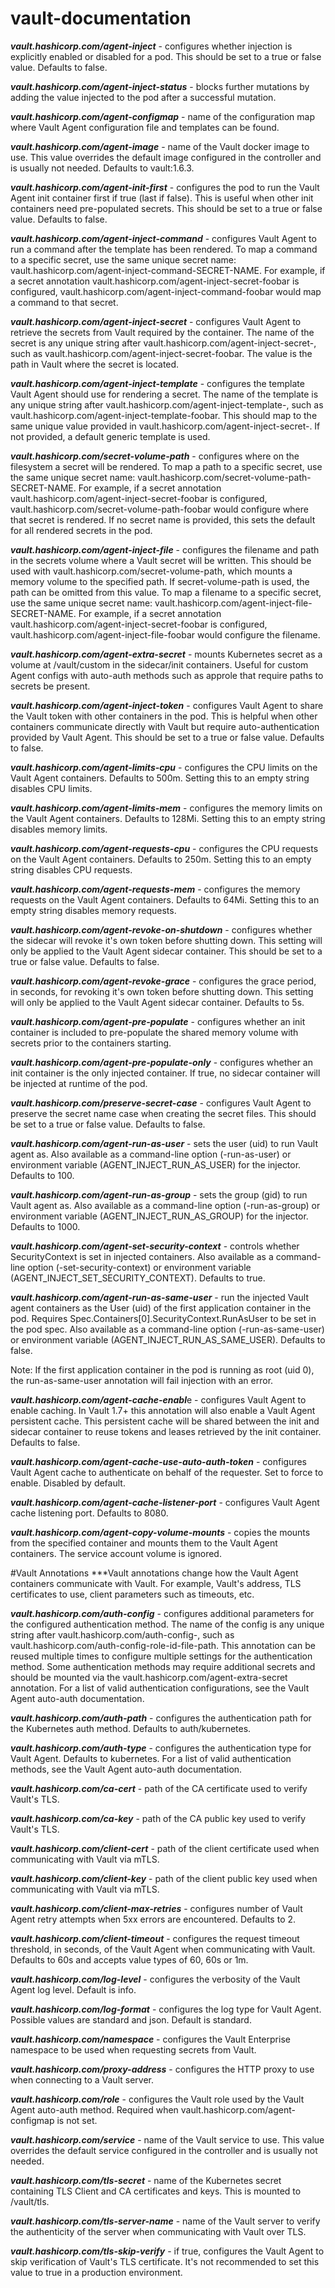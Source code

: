 # vault-documentation
***vault.hashicorp.com/agent-inject*** - configures whether injection is explicitly enabled or disabled for a pod. This should be set to a true or false value. Defaults to false.

***vault.hashicorp.com/agent-inject-status*** - blocks further mutations by adding the value injected to the pod after a successful mutation.

***vault.hashicorp.com/agent-configmap*** - name of the configuration map where Vault Agent configuration file and templates can be found.

***vault.hashicorp.com/agent-image*** - name of the Vault docker image to use. This value overrides the default image configured in the controller and is usually not needed. Defaults to vault:1.6.3.

***vault.hashicorp.com/agent-init-first*** - configures the pod to run the Vault Agent init container first if true (last if false). This is useful when other init containers need pre-populated secrets. This should be set to a true or false value. Defaults to false.

***vault.hashicorp.com/agent-inject-command*** - configures Vault Agent to run a command after the template has been rendered. To map a command to a specific secret, use the same unique secret name: vault.hashicorp.com/agent-inject-command-SECRET-NAME. For example, if a secret annotation vault.hashicorp.com/agent-inject-secret-foobar is configured, vault.hashicorp.com/agent-inject-command-foobar would map a command to that secret.

***vault.hashicorp.com/agent-inject-secret*** - configures Vault Agent to retrieve the secrets from Vault required by the container. The name of the secret is any unique string after vault.hashicorp.com/agent-inject-secret-, such as vault.hashicorp.com/agent-inject-secret-foobar. The value is the path in Vault where the secret is located.

***vault.hashicorp.com/agent-inject-template*** - configures the template Vault Agent should use for rendering a secret. The name of the template is any unique string after vault.hashicorp.com/agent-inject-template-, such as vault.hashicorp.com/agent-inject-template-foobar. This should map to the same unique value provided in vault.hashicorp.com/agent-inject-secret-. If not provided, a default generic template is used.

***vault.hashicorp.com/secret-volume-path*** - configures where on the filesystem a secret will be rendered. To map a path to a specific secret, use the same unique secret name: vault.hashicorp.com/secret-volume-path-SECRET-NAME. For example, if a secret annotation vault.hashicorp.com/agent-inject-secret-foobar is configured, vault.hashicorp.com/secret-volume-path-foobar would configure where that secret is rendered. If no secret name is provided, this sets the default for all rendered secrets in the pod.

***vault.hashicorp.com/agent-inject-file*** - configures the filename and path in the secrets volume where a Vault secret will be written. This should be used with vault.hashicorp.com/secret-volume-path, which mounts a memory volume to the specified path. If secret-volume-path is used, the path can be omitted from this value. To map a filename to a specific secret, use the same unique secret name: vault.hashicorp.com/agent-inject-file-SECRET-NAME. For example, if a secret annotation vault.hashicorp.com/agent-inject-secret-foobar is configured, vault.hashicorp.com/agent-inject-file-foobar would configure the filename.

***vault.hashicorp.com/agent-extra-secret*** - mounts Kubernetes secret as a volume at /vault/custom in the sidecar/init containers. Useful for custom Agent configs with auto-auth methods such as approle that require paths to secrets be present.

***vault.hashicorp.com/agent-inject-token*** - configures Vault Agent to share the Vault token with other containers in the pod. This is helpful when other containers communicate directly with Vault but require auto-authentication provided by Vault Agent. This should be set to a true or false value. Defaults to false.

***vault.hashicorp.com/agent-limits-cpu*** - configures the CPU limits on the Vault Agent containers. Defaults to 500m. Setting this to an empty string disables CPU limits.

***vault.hashicorp.com/agent-limits-mem*** - configures the memory limits on the Vault Agent containers. Defaults to 128Mi. Setting this to an empty string disables memory limits.

***vault.hashicorp.com/agent-requests-cpu*** - configures the CPU requests on the Vault Agent containers. Defaults to 250m. Setting this to an empty string disables CPU requests.

***vault.hashicorp.com/agent-requests-mem*** - configures the memory requests on the Vault Agent containers. Defaults to 64Mi. Setting this to an empty string disables memory requests.

***vault.hashicorp.com/agent-revoke-on-shutdown*** - configures whether the sidecar will revoke it's own token before shutting down. This setting will only be applied to the Vault Agent sidecar container. This should be set to a true or false value. Defaults to false.

***vault.hashicorp.com/agent-revoke-grace*** - configures the grace period, in seconds, for revoking it's own token before shutting down. This setting will only be applied to the Vault Agent sidecar container. Defaults to 5s.

***vault.hashicorp.com/agent-pre-populate*** - configures whether an init container is included to pre-populate the shared memory volume with secrets prior to the containers starting.

***vault.hashicorp.com/agent-pre-populate-only*** - configures whether an init container is the only injected container. If true, no sidecar container will be injected at runtime of the pod.

***vault.hashicorp.com/preserve-secret-case*** - configures Vault Agent to preserve the secret name case when creating the secret files. This should be set to a true or false value. Defaults to false.

***vault.hashicorp.com/agent-run-as-user*** - sets the user (uid) to run Vault agent as. Also available as a command-line option (-run-as-user) or environment variable (AGENT_INJECT_RUN_AS_USER) for the injector. Defaults to 100.

***vault.hashicorp.com/agent-run-as-group*** - sets the group (gid) to run Vault agent as. Also available as a command-line option (-run-as-group) or environment variable (AGENT_INJECT_RUN_AS_GROUP) for the injector. Defaults to 1000.

***vault.hashicorp.com/agent-set-security-context*** - controls whether SecurityContext is set in injected containers. Also available as a command-line option (-set-security-context) or environment variable (AGENT_INJECT_SET_SECURITY_CONTEXT). Defaults to true.

***vault.hashicorp.com/agent-run-as-same-user*** - run the injected Vault agent containers as the User (uid) of the first application container in the pod. Requires Spec.Containers[0].SecurityContext.RunAsUser to be set in the pod spec. Also available as a command-line option (-run-as-same-user) or environment variable (AGENT_INJECT_RUN_AS_SAME_USER). Defaults to false.

Note: If the first application container in the pod is running as root (uid 0), the run-as-same-user annotation will fail injection with an error.

***vault.hashicorp.com/agent-cache-enabl***e - configures Vault Agent to enable caching. In Vault 1.7+ this annotation will also enable a Vault Agent persistent cache. This persistent cache will be shared between the init and sidecar container to reuse tokens and leases retrieved by the init container. Defaults to false.

***vault.hashicorp.com/agent-cache-use-auto-auth-token*** - configures Vault Agent cache to authenticate on behalf of the requester. Set to force to enable. Disabled by default.

***vault.hashicorp.com/agent-cache-listener-port*** - configures Vault Agent cache listening port. Defaults to 8080.

***vault.hashicorp.com/agent-copy-volume-mounts*** - copies the mounts from the specified container and mounts them to the Vault Agent containers. The service account volume is ignored.

#Vault Annotations
***Vault annotations change how the Vault Agent containers communicate with Vault. For example, Vault's address, TLS certificates to use, client parameters such as timeouts, etc.

***vault.hashicorp.com/auth-config*** - configures additional parameters for the configured authentication method. The name of the config is any unique string after vault.hashicorp.com/auth-config-, such as vault.hashicorp.com/auth-config-role-id-file-path. This annotation can be reused multiple times to configure multiple settings for the authentication method. Some authentication methods may require additional secrets and should be mounted via the vault.hashicorp.com/agent-extra-secret annotation. For a list of valid authentication configurations, see the Vault Agent auto-auth documentation.

***vault.hashicorp.com/auth-path*** - configures the authentication path for the Kubernetes auth method. Defaults to auth/kubernetes.

***vault.hashicorp.com/auth-type*** - configures the authentication type for Vault Agent. Defaults to kubernetes. For a list of valid authentication methods, see the Vault Agent auto-auth documentation.

***vault.hashicorp.com/ca-cert*** - path of the CA certificate used to verify Vault's TLS.

***vault.hashicorp.com/ca-key*** - path of the CA public key used to verify Vault's TLS.

***vault.hashicorp.com/client-cert*** - path of the client certificate used when communicating with Vault via mTLS.

***vault.hashicorp.com/client-key*** - path of the client public key used when communicating with Vault via mTLS.

***vault.hashicorp.com/client-max-retries*** - configures number of Vault Agent retry attempts when 5xx errors are encountered. Defaults to 2.

***vault.hashicorp.com/client-timeout*** - configures the request timeout threshold, in seconds, of the Vault Agent when communicating with Vault. Defaults to 60s and accepts value types of 60, 60s or 1m.

***vault.hashicorp.com/log-level*** - configures the verbosity of the Vault Agent log level. Default is info.

***vault.hashicorp.com/log-format*** - configures the log type for Vault Agent. Possible values are standard and json. Default is standard.

***vault.hashicorp.com/namespace*** - configures the Vault Enterprise namespace to be used when requesting secrets from Vault.

***vault.hashicorp.com/proxy-address*** - configures the HTTP proxy to use when connecting to a Vault server.

***vault.hashicorp.com/role*** - configures the Vault role used by the Vault Agent auto-auth method. Required when vault.hashicorp.com/agent-configmap is not set.

***vault.hashicorp.com/service*** - name of the Vault service to use. This value overrides the default service configured in the controller and is usually not needed.

***vault.hashicorp.com/tls-secret*** - name of the Kubernetes secret containing TLS Client and CA certificates and keys. This is mounted to /vault/tls.

***vault.hashicorp.com/tls-server-name*** - name of the Vault server to verify the authenticity of the server when communicating with Vault over TLS.

***vault.hashicorp.com/tls-skip-verify*** - if true, configures the Vault Agent to skip verification of Vault's TLS certificate. It's not recommended to set this value to true in a production environment.
